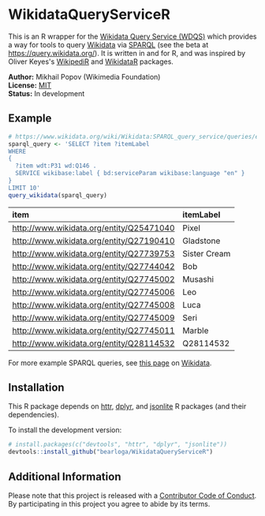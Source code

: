 # WikidataQueryServiceR

This is an R wrapper for the [Wikidata Query Service (WDQS)](https://www.mediawiki.org/wiki/Wikidata_query_service) which provides a way for tools to query [Wikidata](https://www.wikidata.org/wiki/Wikidata:Main_Page) via [SPARQL](https://en.wikipedia.org/wiki/SPARQL) (see the beta at https://query.wikidata.org/). It is written in and for R, and was inspired by Oliver Keyes's [WikipediR](https://github.com/Ironholds/WikipediR) and [WikidataR](https://github.com/Ironholds/WikidataR) packages.

__Author:__ Mikhail Popov (Wikimedia Foundation)<br/> 
__License:__ [MIT](http://opensource.org/licenses/MIT)<br/>
__Status:__ In development

## Example

```R
# https://www.wikidata.org/wiki/Wikidata:SPARQL_query_service/queries/examples#Cats
sparql_query <- 'SELECT ?item ?itemLabel
WHERE
{
  ?item wdt:P31 wd:Q146 .
  SERVICE wikibase:label { bd:serviceParam wikibase:language "en" }
}
LIMIT 10'
query_wikidata(sparql_query)
```

|item                                     |itemLabel    |
|:----------------------------------------|:------------|
|http://www.wikidata.org/entity/Q25471040 |Pixel        |
|http://www.wikidata.org/entity/Q27190410 |Gladstone    |
|http://www.wikidata.org/entity/Q27739753 |Sister Cream |
|http://www.wikidata.org/entity/Q27744042 |Bob          |
|http://www.wikidata.org/entity/Q27745002 |Musashi      |
|http://www.wikidata.org/entity/Q27745006 |Leo          |
|http://www.wikidata.org/entity/Q27745008 |Luca         |
|http://www.wikidata.org/entity/Q27745009 |Seri         |
|http://www.wikidata.org/entity/Q27745011 |Marble       |
|http://www.wikidata.org/entity/Q28114532 |Q28114532    |

For more example SPARQL queries, see [this page](https://www.wikidata.org/wiki/Wikidata:SPARQL_query_service/queries/examples) on [Wikidata](https://www.wikidata.org/wiki/Wikidata:Main_Page).

## Installation

This R package depends on [httr](https://cran.r-project.org/package=httr), [dplyr](https://cran.r-project.org/package=dplyr), and [jsonlite](https://cran.r-project.org/package=jsonlite) R packages (and their dependencies).
    
To install the development version:

```R
# install.packages(c("devtools", "httr", "dplyr", "jsonlite"))
devtools::install_github("bearloga/WikidataQueryServiceR")
```

## Additional Information

Please note that this project is released with a [Contributor Code of Conduct](https://github.com/bearloga/WikidataQueryServiceR/blob/master/CONDUCT.md). By participating in this project you agree to abide by its terms.
